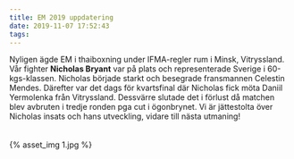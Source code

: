 ```yaml
---
title: EM 2019 uppdatering
date: 2019-11-07 17:52:43
tags:
---
```


Nyligen ägde EM i thaiboxning under IFMA-regler rum i Minsk, Vitryssland. Vår fighter **Nicholas Bryant** var på plats och representerade Sverige i 60-kgs-klassen. Nicholas började starkt och besegrade fransmannen Celestin Mendes. Därefter var det dags för kvartsfinal där Nicholas fick möta Daniil Yermolenka från Vitryssland. Dessvärre slutade det i förlust då matchen blev avbruten i tredje ronden pga cut i ögonbrynet. Vi är jättestolta över Nicholas insats och hans utveckling, vidare till nästa utmaning!

<div style="padding-top: 20px; padding-bottom: 20px; width: 100%; margin: 0 auto;">
	{% asset_img 1.jpg %}
</div>